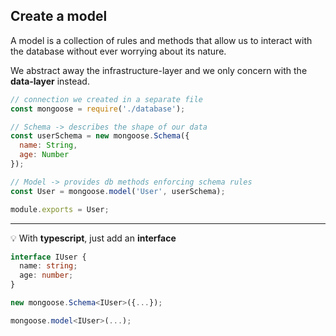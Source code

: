 ## Create a model

A model is a collection of rules and methods that allow us to interact with the database without ever worrying about its nature.

We abstract away the infrastructure-layer and we only concern with the **data-layer** instead.

```js
// connection we created in a separate file
const mongoose = require('./database');

// Schema -> describes the shape of our data
const userSchema = new mongoose.Schema({
  name: String,
  age: Number
});

// Model -> provides db methods enforcing schema rules
const User = mongoose.model('User', userSchema);

module.exports = User;
```

---

💡 With **typescript**, just add an **interface**

```ts
interface IUser {
  name: string;
  age: number;
}

new mongoose.Schema<IUser>({...});

mongoose.model<IUser>(...);
```
